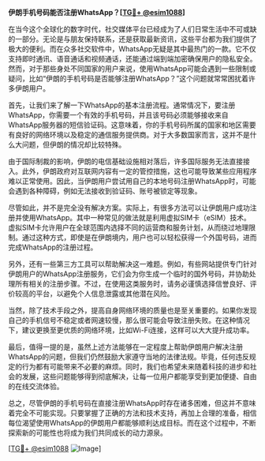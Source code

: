 **伊朗手机号码能否注册WhatsApp？[[TG💪+ @esim1088](https://t.me/s/esim1088)]**

在当今这个全球化的数字时代，社交媒体平台已经成为了人们日常生活中不可或缺的一部分。无论是与朋友保持联系，还是获取最新资讯，这些平台都为我们提供了极大的便利。而在众多社交软件中，WhatsApp无疑是其中最热门的一款。它不仅支持即时通讯、语音通话和视频通话，还能通过端到端加密确保用户的隐私安全。然而，对于那些身处不同国家的用户来说，使用WhatsApp可能会遇到一些限制或疑问，比如“伊朗的手机号码是否能够注册WhatsApp？”这个问题就常常困扰着许多伊朗用户。

首先，让我们来了解一下WhatsApp的基本注册流程。通常情况下，要注册WhatsApp，你需要一个有效的手机号码，并且该号码必须能够接收来自WhatsApp服务器的短信验证码。这意味着，你的手机号码所属的国家和地区需要有良好的网络环境以及稳定的通信服务提供商。对于大多数国家而言，这并不是什么大问题，但伊朗的情况却比较特殊。

由于国际制裁的影响，伊朗的电信基础设施相对落后，许多国际服务无法直接接入。此外，伊朗政府对互联网内容有一定的管控措施，这也可能导致某些应用程序难以正常使用。因此，当伊朗用户尝试用自己的本地号码注册WhatsApp时，可能会遇到各种障碍，例如无法接收到验证码、账号被锁定等现象。

尽管如此，并不是完全没有解决方案。实际上，有很多方法可以让伊朗用户成功注册并使用WhatsApp。其中一种常见的做法就是利用虚拟SIM卡（eSIM）技术。虚拟SIM卡允许用户在全球范围内选择不同的运营商和服务计划，从而绕过地理限制。通过这种方式，即使是在伊朗境内，用户也可以轻松获得一个外国号码，进而完成WhatsApp的注册过程。

另外，还有一些第三方工具可以帮助解决这一难题。例如，有些网站提供专门针对伊朗用户的WhatsApp注册服务，它们会为你生成一个临时的国外号码，并协助处理所有相关的注册步骤。不过，在使用这类服务时，请务必谨慎选择信誉良好、评价较高的平台，以避免个人信息泄露或其他潜在风险。

当然，除了技术手段之外，提高自身网络环境的质量也是至关重要的。如果你发现自己的手机信号不稳定或者网速较慢，那么很可能会导致注册失败。在这种情况下，建议更换至更优质的网络环境，比如Wi-Fi连接，这样可以大大提升成功率。

最后，值得一提的是，虽然上述方法能够在一定程度上帮助伊朗用户解决注册WhatsApp的问题，但我们仍然鼓励大家遵守当地的法律法规。毕竟，任何违反规定的行为都有可能带来不必要的麻烦。同时，我们也希望未来随着科技的进步和社会的发展，这些问题能够得到彻底解决，让每一位用户都能享受到更加便捷、自由的在线交流体验。

总之，尽管伊朗的手机号码在直接注册WhatsApp时存在诸多困难，但这并不意味着完全不可能实现。只要掌握了正确的方法和技术支持，再加上合理的准备，相信每位渴望使用WhatsApp的伊朗用户都能够顺利达成目标。而在这个过程中，不断探索新的可能性也将成为我们共同成长的动力源泉。

[[TG💪+ @esim1088](https://t.me/s/esim1088) ![Image](https://i.postimg.cc/4NQfJmqS/Snipaste-2025-05-13-00-14-12.png)]